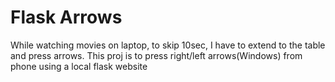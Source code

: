 # Flask Arrows

While watching movies on laptop, to skip 10sec, I have to extend to the table and press arrows. This proj is to press right/left arrows(Windows) from phone using a local flask website